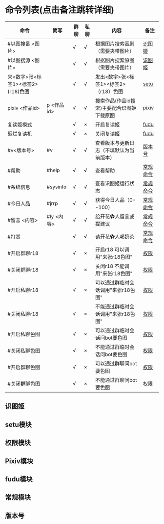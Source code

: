 # 命令列表(点击备注跳转详细)
|命令    |简写    | 群聊|私聊  | 内容 | 备注 |
| ---- | ---- | ---- | ---- | ---- | ----  |
|#以图搜番 <图片>| |√|√|根据图片搜索番剧（需要夹带图片）|[识图姬](https://github.com/kitUIN/ioobot/wiki/command#识图姬)|
|#以图搜源 <图片>| |√|√|根据图片搜索原图（需要夹带图片）|[识图姬](https://github.com/kitUIN/ioobot/wiki/command#识图姬)|
|来<数字>张<标签1><标签2>(r18)色图| |√|√|发出<数字>张<标签1><标签2>（r18）色图|[setu](https://github.com/kitUIN/ioobot/wiki/command#setu模块)|
|pixiv <作品id>|p <作品id>|√|√|搜索作品(作品id搜索)主要配合识图姬下载原图|[pixiv](https://github.com/kitUIN/ioobot/wiki/command#pixiv模块)|
|复读姬模式| |√|×|开启复读姬|[fudu](https://github.com/kitUIN/ioobot/wiki/command#fudu模块)|
|砸烂复读机| |√|×|关闭复读姬|[fudu](https://github.com/kitUIN/ioobot/wiki/command#fudu模块)|
|#v<版本号>|#v|√|√|查看版本与更新日志（不填默认为当前版本）|[版本号](https://github.com/kitUIN/ioobot/wiki/command#版本号)|
|#帮助|#help|√|√|查看帮助|[常规命令](https://github.com/kitUIN/ioobot/wiki/command#常规命令)|
|#系统信息|#sysinfo|√|√|查看识图姬运行状态|[常规命令](https://github.com/kitUIN/ioobot/wiki/command#常规命令)|
|#今日人品|#jrrp|√|√|获得今日人品（0--100）|[常规命令](https://github.com/kitUIN/ioobot/wiki/command#常规命令)|
|#留言 <内容>|#ly <内容>|√|√|给开花✿人留言或提建议|[常规命令](https://github.com/kitUIN/ioobot/wiki/command#常规命令)|
|#打赏||√|√|请开花✿人喝奶茶|[常规命令](https://github.com/kitUIN/ioobot/wiki/command#常规命令)|
|#开启群聊r18| |√|×|开启r18 可以调用"来张r18色图"|[权限](https://github.com/kitUIN/ioobot/wiki/command#权限模块)|
|#关闭群聊r18| |√|×|关闭r18 不能调用"来张r18色图"|[权限](https://github.com/kitUIN/ioobot/wiki/command#权限模块)|
|#开启私聊r18| |√|×|可以通过群临时会话调用"来张r18色图"|[权限](https://github.com/kitUIN/ioobot/wiki/command#权限模块)|
|#关闭私聊r18| |√|×|不能通过群临时会话调用"来张r18色图"|[权限](https://github.com/kitUIN/ioobot/wiki/command#权限模块)|
|#开启私聊色图| |√|×|可以通过群临时会话问bot要色图|[权限](https://github.com/kitUIN/ioobot/wiki/command#权限模块)|
|#关闭私聊色图| |√|×|不能通过群临时会话问bot要色图|[权限](https://github.com/kitUIN/ioobot/wiki/command#权限模块)|
|#开启群聊色图| |√|×|可以通过群聊问bot要色图|[权限](https://github.com/kitUIN/ioobot/wiki/command#权限模块)|
|#关闭群聊色图| |√|×|不能通过群聊问bot要色图|[权限](https://github.com/kitUIN/ioobot/wiki/command#权限模块)|

## 识图姬

## setu模块

## 权限模块

## Pixiv模块

## fudu模块

## 常规模块

## 版本号

